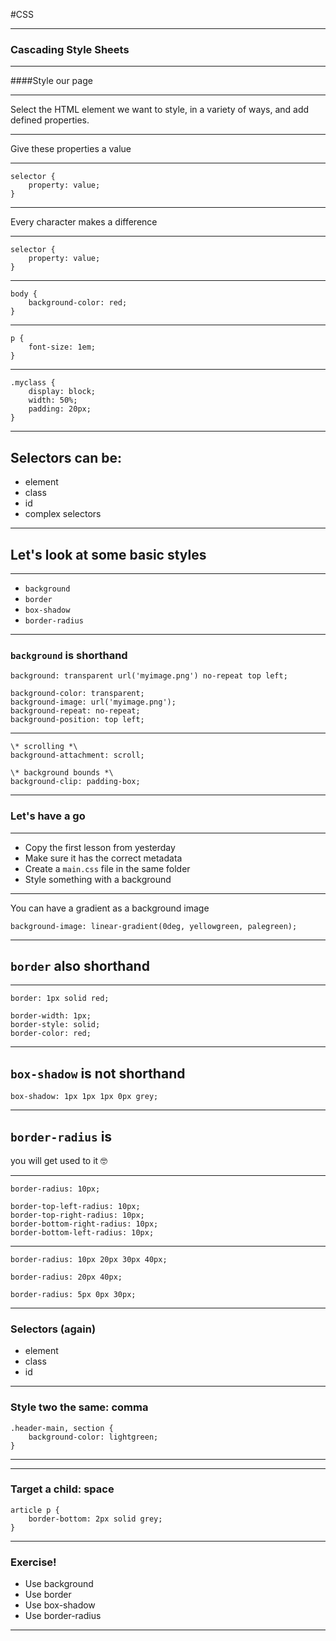 #CSS

---

### Cascading Style Sheets

---

####Style
our page

---

Select the HTML element we want to style, in a variety of ways, and add defined properties.

---

Give these properties a value

---

```
selector {
	property: value;
}
```

---

Every character makes a difference

---

```
selector {
	property: value;
}
```

---

```
body {
	background-color: red;
}
```

---

```
p {
	font-size: 1em;
}
```

---

```
.myclass {
	display: block;
	width: 50%;
	padding: 20px;
}
```

---

## Selectors can be:

- element
- class
- id
- complex selectors

---

## Let's look at some basic styles

---

- `background`
- `border`
- `box-shadow`
- `border-radius`

---

### `background` is shorthand

```
background: transparent url('myimage.png') no-repeat top left;

background-color: transparent;
background-image: url('myimage.png');
background-repeat: no-repeat;
background-position: top left;
```

---

```
\* scrolling *\
background-attachment: scroll;

\* background bounds *\
background-clip: padding-box;
```

---

### Let's have a go

---

- Copy the first lesson from yesterday
- Make sure it has the correct metadata
- Create a `main.css` file in the same folder
- Style something with a background

---

You can have a gradient as a background image

```
background-image: linear-gradient(0deg, yellowgreen, palegreen);
```

---

## `border` also shorthand

---

```
border: 1px solid red;

border-width: 1px;
border-style: solid;
border-color: red;
```

---

## `box-shadow` is not shorthand

```
box-shadow: 1px 1px 1px 0px grey;
```

---

## `border-radius` is
you will get used to it 🤓

---

```
border-radius: 10px;

border-top-left-radius: 10px;
border-top-right-radius: 10px;
border-bottom-right-radius: 10px;
border-bottom-left-radius: 10px;
```

---

```
border-radius: 10px 20px 30px 40px;

border-radius: 20px 40px;

border-radius: 5px 0px 30px;
```

---

### Selectors (again)

- element
- class
- id

---

### Style two the same: comma

```
.header-main, section {
	background-color: lightgreen;
}
```

---

---

### Target a child: space

```
article p {
	border-bottom: 2px solid grey;
}
```

---

### Exercise!

- Use background
- Use border
- Use box-shadow
- Use border-radius

---